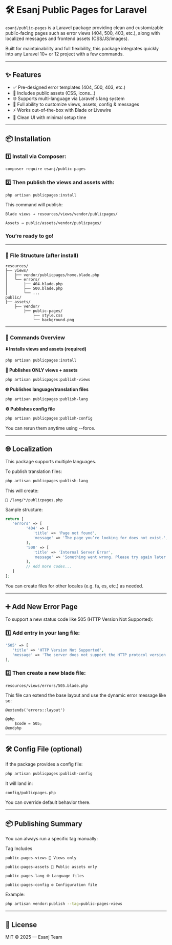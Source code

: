 # 🛠️ Esanj Public Pages for Laravel

`esanj/public-pages` is a Laravel package providing clean and customizable public-facing pages such as error views (404,
500, 403, etc.), along with localized messages and frontend assets (CSS/JS/images).

Built for maintainability and full flexibility, this package integrates quickly into any Laravel 10+ or 12 project with
a few commands.

---

## ✨ Features

- ✅ Pre-designed error templates (404, 500, 403, etc.)
- 📁 Includes public assets (CSS, icons…)
- 🌐 Supports multi-language via Laravel's lang system
- 🎨 Full ability to customize views, assets, config & messages
- ⚡ Works out-of-the-box with Blade or Livewire
- 🧼 Clean UI with minimal setup time

---

## 📦 Installation

### 1️⃣ Install via Composer:

```bash
composer require esanj/public-pages
```

### 2️⃣ Then publish the views and assets with:

```bash
php artisan publicpages:install
```

This command will publish:

```
Blade views → resources/views/vendor/publicpages/

Assets → public/assets/vendor/publicpages/
```

### **You’re ready to go!**

---

### 📂 File Structure (after install)

```
resources/
├── views/
│   ├── vendor/publicpages/home.blade.php
│   └── errors/
│       ├── 404.blade.php
│       ├── 500.blade.php
│       └── ...
public/
├── assets/
    ├── vendor/
        ├── public-pages/
            ├── style.css
            └── background.png
```

---

### 🧩 Commands Overview

**⬇️ Installs views and assets (required)**

```bash
php artisan publicpages:install
```

**📄 Publishes ONLY views + assets**

```bash
php artisan publicpages:publish-views
```

**🌐 Publishes language/translation files**

```bash
php artisan publicpages:publish-lang
```

**⚙️ Publishes config file**

```bash
php artisan publicpages:publish-config
```

You can rerun them anytime using --force.

---

## 🌐 Localization

This package supports multiple languages.

To publish translation files:

```bash
php artisan publicpages:publish-lang
```

This will create:

`📄 /lang/*/publicpages.php`

Sample structure:

```php
return [
   'errors' => [
         '404' => [
            'title' => 'Page not found',
            'message' => 'The page you’re looking for does not exist.',
         ],
         '500' => [
            'title' => 'Internal Server Error',
            'message' => 'Something went wrong. Please try again later.',
         ],
         // Add more codes...
   ]
];
```

You can create files for other locales (e.g. fa, es, etc.) as needed.

---

## ➕ Add New Error Page

To support a new status code like 505 (HTTP Version Not Supported):

### 1️⃣ Add entry in your lang file:
```php
'505' => [
   'title' => 'HTTP Version Not Supported',
   'message' => 'The server does not support the HTTP protocol version used in the request.',
],
```

### 2️⃣ Then create a new blade file:

`resources/views/errors/505.blade.php`

This file can extend the base layout and use the dynamic error message like so:

```blade
@extends('errors::layout')

@php
    $code = 505;
@endphp
```

---

## 🛠 Config File (optional)

If the package provides a config file:

```bash
php artisan publicpages:publish-config
```

It will land in:

`config/publicpages.php`

You can override default behavior there.

---

## 📦 Publishing Summary

You can always run a specific tag manually:

Tag Includes

`public-pages-views 🎨 Views only`

`public-pages-assets 🧩 Public assets only`

`public-pages-lang 🌐 Language files`

`public-pages-config ⚙️ Configuration file`

Example:
```bash
php artisan vendor:publish --tag=public-pages-views
```

---

## 📄 License

MIT © 2025 — Esanj Team
